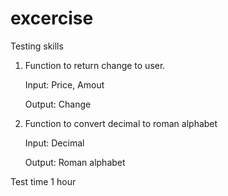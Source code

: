# excercise
Testing skills

1. Function to return change to user.

     Input: Price, Amout
     
     Output: Change
     
2. Function to convert decimal to roman alphabet

     Input: Decimal
     
     Output: Roman alphabet
     
Test time 1 hour
